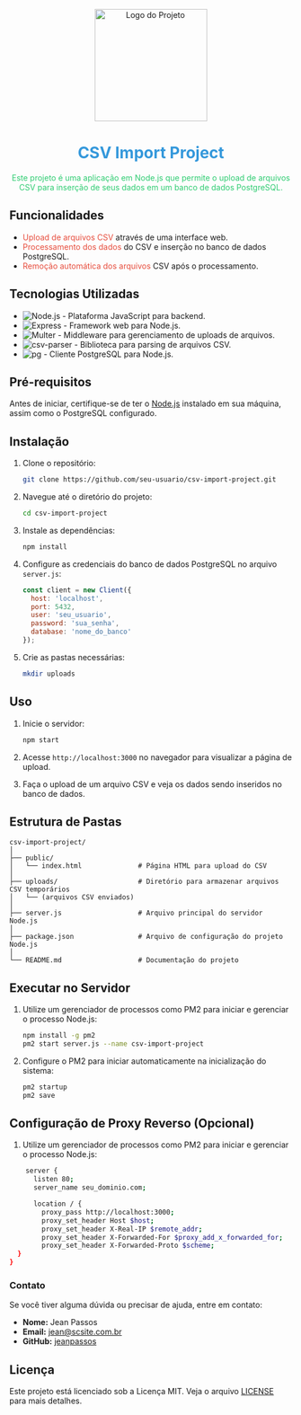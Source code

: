 <p align="center">
  <img src="caminho/para/sua/logo.png" alt="Logo do Projeto" width="200">
</p>

<h1 align="center" style="color:#3498db;">CSV Import Project</h1>

<p align="center" style="color:#2ecc71;">
  Este projeto é uma aplicação em Node.js que permite o upload de arquivos CSV para inserção de seus dados em um banco de dados PostgreSQL.
</p>

## Funcionalidades

- <span style="color:#e74c3c;">Upload de arquivos CSV</span> através de uma interface web.
- <span style="color:#e74c3c;">Processamento dos dados</span> do CSV e inserção no banco de dados PostgreSQL.
- <span style="color:#e74c3c;">Remoção automática dos arquivos</span> CSV após o processamento.

## Tecnologias Utilizadas

- ![Node.js](https://img.shields.io/badge/Node.js-16.x-brightgreen) - Plataforma JavaScript para backend.
- ![Express](https://img.shields.io/badge/Express-4.x-blue) - Framework web para Node.js.
- ![Multer](https://img.shields.io/badge/Multer-1.4.2-yellow) - Middleware para gerenciamento de uploads de arquivos.
- ![csv-parser](https://img.shields.io/badge/csv--parser-3.x-orange) - Biblioteca para parsing de arquivos CSV.
- ![pg](https://img.shields.io/badge/pg-8.x-red) - Cliente PostgreSQL para Node.js.

## Pré-requisitos

Antes de iniciar, certifique-se de ter o [Node.js](https://nodejs.org/) instalado em sua máquina, assim como o PostgreSQL configurado.

## Instalação

1. Clone o repositório:
    ```bash
    git clone https://github.com/seu-usuario/csv-import-project.git
    ```
   
2. Navegue até o diretório do projeto:
    ```bash
    cd csv-import-project
    ```

3. Instale as dependências:
    ```bash
    npm install
    ```

4. Configure as credenciais do banco de dados PostgreSQL no arquivo `server.js`:
    ```javascript
    const client = new Client({
      host: 'localhost',
      port: 5432,
      user: 'seu_usuario',
      password: 'sua_senha',
      database: 'nome_do_banco'
    });
    ```

5. Crie as pastas necessárias:
    ```bash
    mkdir uploads
    ```

## Uso

1. Inicie o servidor:
    ```bash
    npm start
    ```

2. Acesse `http://localhost:3000` no navegador para visualizar a página de upload.

3. Faça o upload de um arquivo CSV e veja os dados sendo inseridos no banco de dados.

## Estrutura de Pastas

```plaintext
csv-import-project/
│
├── public/
│   └── index.html              # Página HTML para upload do CSV
│
├── uploads/                    # Diretório para armazenar arquivos CSV temporários
│   └── (arquivos CSV enviados)
│
├── server.js                   # Arquivo principal do servidor Node.js
│
├── package.json                # Arquivo de configuração do projeto Node.js
│
└── README.md                   # Documentação do projeto
```
## Executar no Servidor

1. Utilize um gerenciador de processos como PM2 para iniciar e gerenciar o processo Node.js:
    ```bash
    npm install -g pm2
    pm2 start server.js --name csv-import-project
    ```
2. Configure o PM2 para iniciar automaticamente na inicialização do sistema:
   ```bash
   pm2 startup
   pm2 save
    ```
## Configuração de Proxy Reverso (Opcional)

1. Utilize um gerenciador de processos como PM2 para iniciar e gerenciar o processo Node.js:

```bash
    server {
      listen 80;
      server_name seu_dominio.com;

      location / {
        proxy_pass http://localhost:3000;
        proxy_set_header Host $host;
        proxy_set_header X-Real-IP $remote_addr;
        proxy_set_header X-Forwarded-For $proxy_add_x_forwarded_for;
        proxy_set_header X-Forwarded-Proto $scheme;
  }
}
 ```

### Contato

Se você tiver alguma dúvida ou precisar de ajuda, entre em contato:

- **Nome:** Jean Passos
- **Email:** [jean@scsite.com.br](mailto:jean@scsite.com.br)
- **GitHub:** [jeanpassos](https://github.com/jeanpassos)

## Licença

Este projeto está licenciado sob a Licença MIT. Veja o arquivo [LICENSE](./LICENSE) para mais detalhes.

